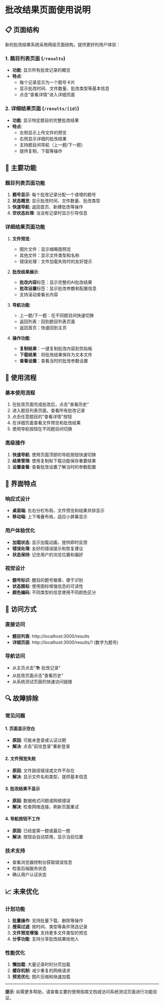 # 批改结果页面使用说明

## 📋 页面结构

新的批改结果系统采用两级页面结构，提供更好的用户体验：

### 1. 题目列表页面 (`/results`)
- **功能**: 显示所有批改记录的概览
- **特点**: 
  - 每个记录显示为一个题号卡片
  - 显示批改时间、文件数量、批改类型等基本信息
  - 点击"查看详情"进入详细页面

### 2. 详细结果页面 (`/results/[id]`)
- **功能**: 显示特定题目的完整批改结果
- **特点**:
  - 左侧显示上传文件的预览
  - 右侧显示详细的批改结果
  - 支持题目间导航（上一题/下一题）
  - 提供复制、下载等操作

## 🎯 主要功能

### 题目列表页面功能
1. **题号显示**: 每个批改记录分配一个递增的题号
2. **状态概览**: 显示批改时间、文件数量、批改类型
3. **快速导航**: 返回首页、新建批改等操作
4. **空状态处理**: 当没有记录时显示引导信息

### 详细结果页面功能
1. **文件预览**:
   - 图片文件：显示缩略图预览
   - 其他文件：显示文件类型和名称
   - 错误处理：文件加载失败时的友好提示

2. **批改结果展示**:
   - **批改内容**标签：显示完整的AI批改结果
   - **批改设置**标签：显示批改参数和配置信息
   - 支持滚动查看长内容

3. **导航功能**:
   - 上一题/下一题：在不同题目间快速切换
   - 返回列表：回到题目列表页面
   - 返回首页：快速回到主页

4. **操作功能**:
   - **复制结果**：一键复制批改内容到剪贴板
   - **下载结果**：将批改结果保存为文本文件
   - **查看设置**：查看当时的批改参数设置

## 🔧 使用流程

### 基本使用流程
1. 在批改页面完成批改后，点击"查看历史"
2. 进入题目列表页面，查看所有批改记录
3. 点击任意题目的"查看详情"按钮
4. 在详细页面查看文件预览和批改结果
5. 使用导航按钮在不同题目间切换

### 高级操作
1. **快速导航**: 使用页面顶部的导航按钮快速切换
2. **结果管理**: 使用复制和下载功能保存重要结果
3. **设置查看**: 查看批改设置了解当时的参数配置

## 📱 界面特点

### 响应式设计
- **桌面端**: 左右分栏布局，文件预览和结果并排显示
- **移动端**: 上下堆叠布局，适应小屏幕显示

### 用户体验优化
- **加载状态**: 显示加载动画，提供即时反馈
- **错误处理**: 友好的错误提示和恢复建议
- **状态保持**: 记住用户的浏览位置和偏好

### 视觉设计
- **题号标识**: 醒目的题号徽章，便于识别
- **状态图标**: 使用图标增强信息的可读性
- **颜色编码**: 不同类型的信息使用不同颜色区分

## 🚀 访问方式

### 直接访问
- **题目列表**: http://localhost:3000/results
- **详细页面**: http://localhost:3000/results/1 (数字为题号)

### 导航访问
- 从主页点击"📚 批改记录"
- 从批改页面点击"查看历史"
- 从系统测试页面的快速访问链接

## 🔍 故障排除

### 常见问题

#### 1. 页面显示空白
- **原因**: 可能未登录或认证过期
- **解决**: 点击"前往登录"重新登录

#### 2. 文件预览失败
- **原因**: 文件路径错误或文件不存在
- **解决**: 显示文件名和类型，提供基本信息

#### 3. 批改结果不显示
- **原因**: 数据格式问题或网络错误
- **解决**: 检查网络连接，刷新页面重试

#### 4. 导航按钮不工作
- **原因**: 已经是第一题或最后一题
- **解决**: 按钮会自动禁用，显示当前位置

### 技术支持
- 查看浏览器控制台获取错误信息
- 检查后端服务状态
- 确认用户认证状态

## 📈 未来优化

### 计划功能
1. **批量操作**: 支持批量下载、删除等操作
2. **搜索过滤**: 按时间、类型等条件筛选记录
3. **文件预览增强**: 支持更多文件类型的预览
4. **分享功能**: 支持分享批改结果给他人

### 性能优化
1. **懒加载**: 大量记录时的分页加载
2. **缓存机制**: 减少重复的网络请求
3. **预览优化**: 图片压缩和快速加载

---

**提示**: 如需更多帮助，请查看主要的使用指南文档或访问系统测试页面进行功能验证。 